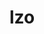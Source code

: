 ---
title: "lzo"
layout: cache
categories: [package, develop]
meta: {"versions": ["2.10"], "compilers": ["gcc@7.5.0"]}
spec_files: 
 - spec-0.json
spec_names:
 - 'lzo@2.10%gcc@7.5.0 libs=shared,static arch=linux-ubuntu18.04-x86_64'
---